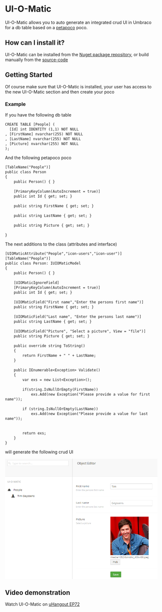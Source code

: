 # UI-O-Matic #

UI-O-Matic allows you to auto generate an integrated crud UI in Umbraco for a db table based on a [petapoco](http://www.toptensoftware.com/petapoco/) poco.

## How can I install it? ##
UI-O-Matic can be installed from the [Nuget package repository](https://www.nuget.org/packages/Nibble.Umbraco.UIOMatic/), or build manually from the [source-code](https://github.com/TimGeyssens/UIOMatic)

## Getting Started ##
Of course make sure that UI-O-Matic is installed, your user has access to the new UI-O-Matic section and then create your poco

### Example  ###
If you have the following db table

    CREATE TABLE [People] (
      [Id] int IDENTITY (1,1) NOT NULL
    , [FirstName] nvarchar(255) NOT NULL
    , [LastName] nvarchar(255) NOT NULL
    , [Picture] nvarchar(255) NOT NULL
    );

And the following petapoco poco

    [TableName("People")]
    public class Person
    {
        public Person() { }

        [PrimaryKeyColumn(AutoIncrement = true)]
        public int Id { get; set; }

        public string FirstName { get; set; }

        public string LastName { get; set; }

        public string Picture { get; set; }

    }

The next additions to the class (attributes and interface)

    [UIOMaticAttribute("People","icon-users","icon-user")]
    [TableName("People")]
    public class Person: IUIOMaticModel
    {
        public Person() { }

        [UIOMaticIgnoreField]
        [PrimaryKeyColumn(AutoIncrement = true)]
        public int Id { get; set; }

        [UIOMaticField("First name","Enter the persons first name")]
        public string FirstName { get; set; }

        [UIOMaticField("Last name", "Enter the persons last name")]
        public string LastName { get; set; }

        [UIOMaticField("Picture", "Select a picture", View = "file")]
        public string Picture { get; set; }

        public override string ToString()
        {
            return FirstName + " " + LastName;
        }

        public IEnumerable<Exception> Validate()
        {
            var exs = new List<Exception>();

            if(string.IsNullOrEmpty(FirstName))
                exs.Add(new Exception("Please provide a value for first name"));

            if (string.IsNullOrEmpty(LastName))
                exs.Add(new Exception("Please provide a value for last name"));


            return exs;
        }
    }

will generate the following crud UI

![](img/gettingstartedexample.png)

## Video demonstration ##

Watch UI-O-Matic on [uHangout EP72](https://www.youtube.com/watch?v=MUlAO85oQ4s)


